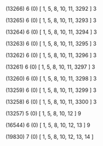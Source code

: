 (13266) 6 (0) [ 1, 5, 8, 10, 11, 3292 ] 3 


(13265) 6 (0) [ 1, 5, 8, 10, 11, 3293 ] 3 


(13264) 6 (0) [ 1, 5, 8, 10, 11, 3294 ] 3 


(13263) 6 (0) [ 1, 5, 8, 10, 11, 3295 ] 3 


(13262) 6 (0) [ 1, 5, 8, 10, 11, 3296 ] 3 


(13261) 6 (0) [ 1, 5, 8, 10, 11, 3297 ] 3 


(13260) 6 (0) [ 1, 5, 8, 10, 11, 3298 ] 3 


(13259) 6 (0) [ 1, 5, 8, 10, 11, 3299 ] 3 


(13258) 6 (0) [ 1, 5, 8, 10, 11, 3300 ] 3 


(13257) 5 (0) [ 1, 5, 8, 10, 12 ] 9 


(16544) 6 (0) [ 1, 5, 8, 10, 12, 13 ] 9 


(19830) 7 (0) [ 1, 5, 8, 10, 12, 13, 14 ]  

